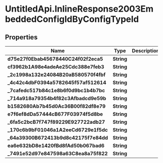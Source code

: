 # UntitledApi.InlineResponse2003EmbeddedConfigIdByConfigTypeId

## Properties

Name | Type | Description | Notes
------------ | ------------- | ------------- | -------------
**d75e27f0Ebab45678440C24f02f2eca5** | **String** |  | [optional] 
**cf3962b1A98e4adeAe25Cdc388e7feb3** | **String** |  | [optional] 
**_2c1998a132e24084B20aB580570f4fbf** | **String** |  | [optional] 
**_4c42c4dbF0394a5782645f57af512614** | **String** |  | [optional] 
**_7cafedc517b84c1e8b6f0d9bc1b4b7bc** | **String** |  | [optional] 
**_714a918a79354b4f82c3Afbadcd9e59b** | **String** |  | [optional] 
**b1582680Ab7b45d0Ac36B00f82df8e79** | **String** |  | [optional] 
**e7f6ef8dDa57444cB677F03974f5d8be** | **String** |  | [optional] 
**_6fa5c2bcB7f747f89229E927722adb27** | **String** |  | [optional] 
**_170c6b9bF01046a1A2eeCd6729e1f5dc** | **String** |  | [optional] 
**_64a39300B672413b9d8c42175f7e84dd** | **String** |  | [optional] 
**ea6e632bD8e1420fBd8fAd50b067bad6** | **String** |  | [optional] 
**_7491e52d97e847598a63C8ea8a75f822** | **String** |  | [optional] 


